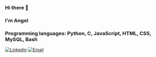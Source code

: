 ### Hi there 👋
### I'm Angel
### Programming languages: Python, C, JavaScript, HTML, CSS, MySQL, Bash
[![Linkedin](https://img.shields.io/badge/-LinkedIn-blue?style=flat&logo=Linkedin&logoColor=white)](https://www.linkedin.com/in/angel-carrion/)
[![Email](https://img.shields.io/badge/-Email-red?style=flat&logo=Yahoo&logoColor=white)](mailto:acarrion_pr@yahoo.com)
